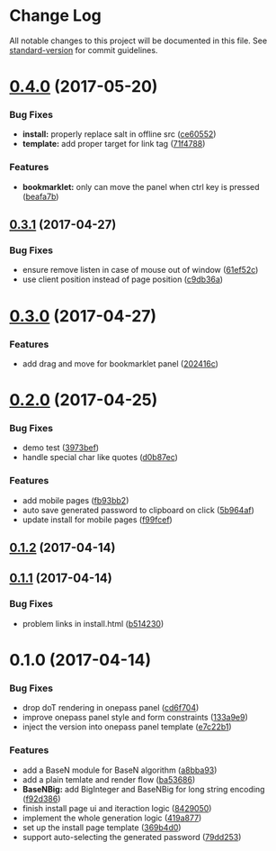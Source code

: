 # Change Log

All notable changes to this project will be documented in this file. See [standard-version](https://github.com/conventional-changelog/standard-version) for commit guidelines.

<a name="0.4.0"></a>
# [0.4.0](https://github.com/e-cloud/1pass/compare/v0.3.1...v0.4.0) (2017-05-20)


### Bug Fixes

* **install:** properly replace salt in offline src ([ce60552](https://github.com/e-cloud/1pass/commit/ce60552))
* **template:** add proper target for link tag ([71f4788](https://github.com/e-cloud/1pass/commit/71f4788))


### Features

* **bookmarklet:** only can move the panel when ctrl key is pressed ([beafa7b](https://github.com/e-cloud/1pass/commit/beafa7b))



<a name="0.3.1"></a>
## [0.3.1](https://github.com/e-cloud/1pass/compare/v0.3.0...v0.3.1) (2017-04-27)


### Bug Fixes

* ensure remove listen in case of mouse out of window ([61ef52c](https://github.com/e-cloud/1pass/commit/61ef52c))
* use client position instead of page position ([c9db36a](https://github.com/e-cloud/1pass/commit/c9db36a))



<a name="0.3.0"></a>
# [0.3.0](https://github.com/e-cloud/1pass/compare/v0.2.0...v0.3.0) (2017-04-27)


### Features

* add drag and move for bookmarklet panel ([202416c](https://github.com/e-cloud/1pass/commit/202416c))



<a name="0.2.0"></a>
# [0.2.0](https://github.com/e-cloud/1pass/compare/v0.1.2...v0.2.0) (2017-04-25)


### Bug Fixes

* demo test ([3973bef](https://github.com/e-cloud/1pass/commit/3973bef))
* handle special char like quotes ([d0b87ec](https://github.com/e-cloud/1pass/commit/d0b87ec))


### Features

* add mobile pages ([fb93bb2](https://github.com/e-cloud/1pass/commit/fb93bb2))
* auto save generated password to clipboard on click ([5b964af](https://github.com/e-cloud/1pass/commit/5b964af))
* update install for mobile pages ([f99fcef](https://github.com/e-cloud/1pass/commit/f99fcef))



<a name="0.1.2"></a>
## [0.1.2](https://github.com/e-cloud/1pass/compare/v0.1.1...v0.1.2) (2017-04-14)



<a name="0.1.1"></a>
## [0.1.1](https://github.com/e-cloud/1pass/compare/v0.1.0...v0.1.1) (2017-04-14)


### Bug Fixes

* problem links in install.html ([b514230](https://github.com/e-cloud/1pass/commit/b514230))



<a name="0.1.0"></a>
# 0.1.0 (2017-04-14)


### Bug Fixes

* drop doT rendering in onepass panel ([cd6f704](https://github.com/e-cloud/1pass/commit/cd6f704))
* improve onepass panel style and form constraints ([133a9e9](https://github.com/e-cloud/1pass/commit/133a9e9))
* inject the version into onepass panel template ([e7c22b1](https://github.com/e-cloud/1pass/commit/e7c22b1))


### Features

* add a BaseN module for BaseN algorithm ([a8bba93](https://github.com/e-cloud/1pass/commit/a8bba93))
* add a plain temlate and render flow ([ba53686](https://github.com/e-cloud/1pass/commit/ba53686))
* **BaseNBig:** add BigInteger and BaseNBig for long string encoding ([f92d386](https://github.com/e-cloud/1pass/commit/f92d386))
* finish install page ui and iteraction logic ([8429050](https://github.com/e-cloud/1pass/commit/8429050))
* implement the whole generation logic ([419a877](https://github.com/e-cloud/1pass/commit/419a877))
* set up the install page template ([369b4d0](https://github.com/e-cloud/1pass/commit/369b4d0))
* support auto-selecting the generated password ([79dd253](https://github.com/e-cloud/1pass/commit/79dd253))
